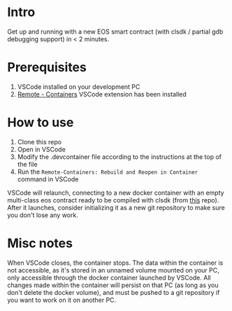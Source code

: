 # Intro
Get up and running with a new EOS smart contract (with clsdk / partial gdb debugging support) in < 2 minutes.

# Prerequisites
1. VSCode installed on your development PC
2. [Remote - Containers](https://marketplace.visualstudio.com/items?itemName=ms-vscode-remote.remote-containers) VSCode extension has been installed

# How to use
1. Clone this repo
2. Open in VSCode
3. Modify the .devcontainer file according to the instructions at the top of the file
4. Run the ```Remote-Containers: Rebuild and Reopen in Container``` command in VSCode

VSCode will relaunch, connecting to a new docker container with an empty multi-class eos contract ready to be compiled with clsdk (from [this](https://github.com/EOSPowerNetwork/eos-contract-template_multi-class) repo).
After it launches, consider initializing it as a new git repository to make sure you don't lose any work.

# Misc notes
When VSCode closes, the container stops. The data within the container is not accessible, as it's stored in an unnamed volume mounted on your PC, only accessible through the docker container launched by VSCode.
All changes made within the container will persist on that PC (as long as you don't delete the docker volume), and must be pushed to a git repository if you want to work on it on another PC.
